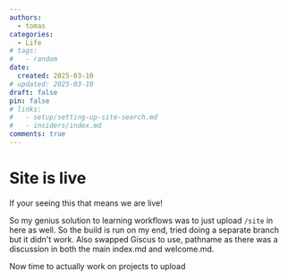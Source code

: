 ```yaml
---
authors:
  - tomas
categories:
  - Life
# tags:
#   - random
date:
  created: 2025-03-10
# updated: 2025-03-10
draft: false
pin: false
# links:
#   - setup/setting-up-site-search.md
#   - insiders/index.md
comments: true
---
```


# Site is live

If your seeing this that means we are live!

<!-- more -->

So my genius solution to learning workflows was to just upload `/site` in here as well. So the build is run on my end, tried doing a separate branch but it didn't work. Also swapped Giscus to use, pathname as there was a discussion in both the main index.md and welcome.md.

Now time to actually work on projects to upload